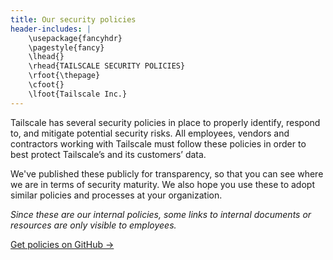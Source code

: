 ```yaml
---
title: Our security policies
header-includes: |
    \usepackage{fancyhdr}
    \pagestyle{fancy}
    \lhead{}
    \rhead{TAILSCALE SECURITY POLICIES}
    \rfoot{\thepage}
    \cfoot{}
    \lfoot{Tailscale Inc.}
---
```


Tailscale has several security policies in place to properly identify, respond to, and mitigate potential security risks. All employees, vendors and contractors working with Tailscale must follow these policies in order to best protect Tailscale’s and its customers’ data.

We've published these publicly for transparency, so that you can see where we are in terms of security maturity. We also hope you use these to adopt similar policies and processes at your organization.

*Since these are our internal policies, some links to internal documents or resources are only visible to employees.*

[Get policies on GitHub &rarr;](https://www.github.com/tailscale/policies)